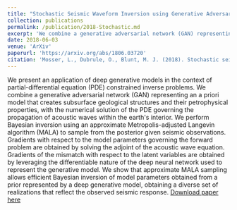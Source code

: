 ```yaml
---
title: "Stochastic Seismic Waveform Inversion using Generative Adversarial Networks as a Geological Prior"
collection: publications
permalink: /publication/2018-Stochastic.md
excerpt: 'We combine a generative adversarial network (GAN) representing an a priori model that creates subsurface geological structures and their petrophysical properties, with the numerical solution of the PDE governing the propagation of acoustic waves within the earths interior. We perform Bayesian inversion using an approximate Metropolis-adjusted Langevin algorithm (MALA) to sample from the posterior given seismic observations.'
date: 2018-06-03
venue: 'ArXiv'
paperurl: 'https://arxiv.org/abs/1806.03720'
citation: 'Mosser, L., Dubrule, O., Blunt, M. J. (2018). Stochastic seismic waveform inversion using generative adversarial networks as a geological prior. arXiv preprint arXiv:1806.03720.'
---
```

We present an application of deep generative models in the context of partial-differential equation (PDE) constrained inverse problems. We combine a generative adversarial network (GAN) representing an a priori model that creates subsurface geological structures and their petrophysical properties, with the numerical solution of the PDE governing the propagation of acoustic waves within the earth's interior. We perform Bayesian inversion using an approximate Metropolis-adjusted Langevin algorithm (MALA) to sample from the posterior given seismic observations. Gradients with respect to the model parameters governing the forward problem are obtained by solving the adjoint of the acoustic wave equation. Gradients of the mismatch with respect to the latent variables are obtained by leveraging the differentiable nature of the deep neural network used to represent the generative model. We show that approximate MALA sampling allows efficient Bayesian inversion of model parameters obtained from a prior represented by a deep generative model, obtaining a diverse set of realizations that reflect the observed seismic response.
[Download paper here](https://arxiv.org/pdf/1806.03720.pdf)
